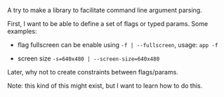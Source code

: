 A try to make a library to facilitate command line argument parsing.

First, I want to be able to define a set of flags or typed params.
Some examples:

- flag fullscreen can be enable using `-f | --fullscreen`,
usage: `app -f`

- screen size `-s=640x480 | --screen-size=640x480`

Later, why not to create constraints between flags/params.

Note: this kind of this might exist, but I want to learn how to do this.